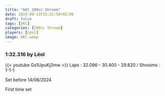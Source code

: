 ```yaml
---
title: "bKC 200cc Shroom"
date: 2024-06-13T15:21:58+02:00
draft: false
tags: [bKC]
categories: [200cc Shroom]
players: [Léol]
image: bKC.webp
---
```

### 1:32.316 by Léol

{{< youtube Gs1UpuKj3mw >}}
Laps : 32.096 - 30.400 - 29.820 /
Shrooms : 1-1-1

Set before 14/06/2024

First time set